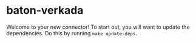 # baton-verkada
Welcome to your new connector! To start out, you will want to update the dependencies.
Do this by running `make update-deps`.